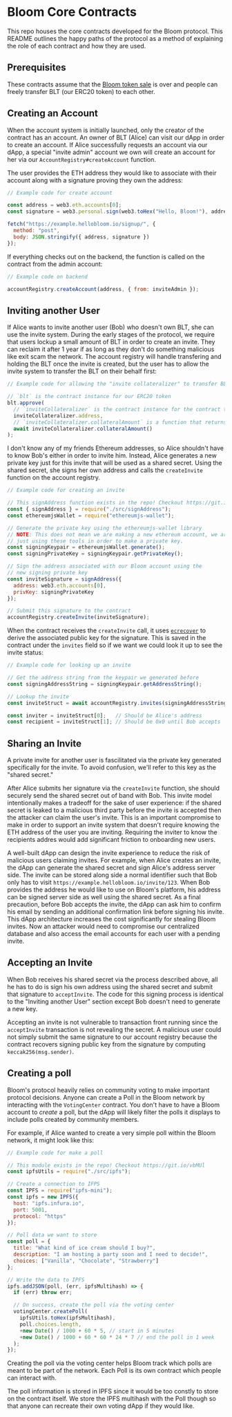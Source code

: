 # Bloom Core Contracts

This repo houses the core contracts developed for the Bloom protocol. This README outlines the happy paths of the protocol as a method of explaining the role of each contract and how they are used.

## Prerequisites

These contracts assume that the [Bloom token sale](https://github.com/hellobloom/crowdsale) is over and people can freely transfer BLT (our ERC20 token) to each other.

## Creating an Account

When the account system is initially launched, only the creator of the contract has an account. An owner of BLT (Alice) can visit our dApp in order to create an account. If Alice successfully requests an account via our dApp, a special "invite admin" account we own will create an account for her via our `AccountRegistry#createAccount` function.

The user provides the ETH address they would like to associate with their account along with a signature proving they own the address:

```js
// Example code for create account

const address = web3.eth.accounts[0];
const signature = web3.personal.sign(web3.toHex("Hello, Bloom!"), address);

fetch("https://example.hellobloom.io/signup/", {
  method: "post",
  body: JSON.stringify({ address, signature })
});
```

If everything checks out on the backend, the function is called on the contract from the admin account:

```js
// Example code on backend

accountRegistry.createAccount(address, { from: inviteAdmin });
```

## Inviting another User

If Alice wants to invite another user (Bob) who doesn't own BLT, she can use the invite system. During the early stages of the protocol, we require that users lockup a small amount of BLT in order to create an invite. They can reclaim it after 1 year if as long as they don't do something malicious like exit scam the network. The account registry will handle transfering and holding the BLT once the invite is created, but the user has to allow the invite system to transfer the BLT on their behalf first:

```js
// Example code for allowing the "invite collateralizer" to transfer BLT for the user

// `blt` is the contract instance for our ERC20 token
blt.approve(
  // `inviteCollateralizer` is the contract instance for the contract that handles token lockup and release
  inviteCollateralizer.address,
  // `inviteCollateralizer.collateralAmount` is a function that returns how much BLT is required to make an invite right now
  await inviteCollateralizer.collateralAmount()
);
```

I don't know any of my friends Ethereum addresses, so Alice shouldn't have to know Bob's either in order to invite him. Instead, Alice generates a new private key just for this invite that will be used as a shared secret. Using the shared secret, she signs her own address and calls the `createInvite` function on the account registry.

```js
// Example code for creating an invite

// This signAddress function exists in the repo! Checkout https://git.io/vb1hc
const { signAddress } = require("./src/signAddress");
const ethereumjsWallet = require("ethereumjs-wallet");

// Generate the private key using the ethereumjs-wallet library
// NOTE: This does not mean we are making a new ethereum account, we are
// just using these tools in order to make a private key.
const signingKeypair = ethereumjsWallet.generate();
const signingPrivateKey = signingKeypair.getPrivateKey();

// Sign the address associated with our Bloom account using the
// new signing private key
const inviteSignature = signAddress({
  address: web3.eth.accounts[0],
  privKey: signingPrivateKey
});

// Submit this signature to the contract
accountRegistry.createInvite(inviteSignature);
```

When the contract receives the `createInvite` call, it uses [`ecrecover`](https://git.io/vb1h4) to derive the associated public key for the signature. This is saved in the contract under the `invites` field so if we want we could look it up to see the invite status:

```js
// Example code for looking up an invite

// Get the address string from the keypair we generated before
const signingAddressString = signingKeypair.getAddressString();

// Lookup the invite
const inviteStruct = await accountRegistry.invites(signingAddressString);

const inviter = inviteStruct[0];   // Should be Alice's address
const recipient = inviteStruct[1]; // Should be 0x0 until Bob accepts
```

## Sharing an Invite

A private invite for another user is fascilitated via the private key generated specifically for the invite. To avoid confusion, we'll refer to this key as the "shared secret."

After Alice submits her signature via the `createInvite` function, she should securely send the shared secret out of band with Bob. This invite model intentionally makes a tradeoff for the sake of user experience: if the shared secret is leaked to a malicious third party before the invite is accepted then the attacker can claim the user's invite. This is an important compromise to make in order to support an invite system that doesn't require knowing the ETH address of the user you are inviting. Requiring the inviter to know the recipients addres would add significant friction to onboarding new users.

A well-built dApp can design the invite experience to reduce the risk of malicious users claiming invites. For example, when Alice creates an invite, the dApp can generate the shared secret and sign Alice's address server side. The invite can be stored along side a normal identifier such that Bob only has to visit `https://example.hellobloom.io/invite/123`. When Bob provides the address he would like to use on Bloom's platform, his address can be signed server side as well using the shared secret. As a final precaution, before Bob accepts the invite, the dApp can ask him to confirm his email by sending an additional confirmation link before signing his invite. This dApp architecture increases the cost significantly for stealing Bloom invites. Now an attacker would need to compromise our centralized database and also access the email accounts for each user with a pending invite.

## Accepting an Invite

When Bob receives his shared secret via the process described above, all he has to do is sign his own address using the shared secret and submit that signature to `acceptInvite`. The code for this signing process is identical to the "Inviting another User" section except Bob doesn't need to generate a new key.

Accepting an invite is not vulnerable to transaction front running since the `acceptInvite` transaction is not revealing the secret. A malicious user could not simply submit the same signature to our account registry because the contract recovers signing public key from the signature by computing `keccak256(msg.sender)`.

## Creating a poll

Bloom's protocol heavily relies on community voting to make important protocol decisions. Anyone can create a Poll in the Bloom network by interacting with the `VotingCenter` contract. You don't have to have a Bloom account to *create* a poll, but the dApp will likely filter the polls it displays to include polls created by community members.

For example, if Alice wanted to create a very simple poll within the Bloom network, it might look like this:

```js
// Example code for make a poll

// This module exists in the repo! Checkout https://git.io/vbMUl
const ipfsUtils = require("./src/ipfs");

// Create a connection to IFPS
const IPFS = require("ipfs-mini");
const ipfs = new IPFS({
  host: "ipfs.infura.io",
  port: 5001,
  protocol: "https"
});

// Poll data we want to store
const poll = {
  title: "What kind of ice cream should I buy?",
  description: "I am hosting a party soon and I need to decide!",
  choices: ["Vanilla", "Chocolate", "Strawberry"]
};

// Write the data to IPFS
ipfs.addJSON(poll, (err, ipfsMultihash) => {
  if (err) throw err;

  // On success, create the poll via the voting center
  votingCenter.createPoll(
    ipfsUtils.toHex(ipfsMultihash),
    poll.choices.length,
    +new Date() / 1000 + 60 * 5, // start in 5 minutes
    +new Date() / 1000 + 60 * 60 * 24 * 7 // end the poll in 1 week
  );
});
```

Creating the poll via the voting center helps Bloom track which polls are meant to be part of the network. Each Poll is its own contract which people can interact with.

The poll information is stored in IPFS since it would be too constly to store on the contract itself. We store the IPFS multihash with the Poll though so that anyone can recreate their own voting dApp if they would like.
